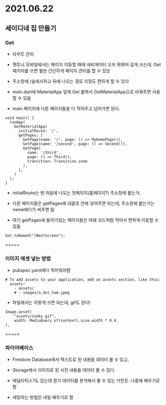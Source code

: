 # 2021.06.22

## 세이디네 집 만들기

### Get

- 라우트 관리
- 펫트너 모바일에서는 페이지 이동할 때에 네비게이터 오브 뭐뭐머 길게 쓰는데, Get 패키지를 쓰면 훨씬 간단하게 페이지 관리를 할 수 있당
- 주소창에 /슬래시하고 뒤에 나오는 경로 지정도 편하게 할 수 있다

- main.dart에 MaterialApp 앞에 Get 붙여서 GetMaterialApp으로 바꿔주면 사용할 수 있음

- main 페이지에 다른 페이지들을 다 적어주고 넘어가면 된다.

```flutter
void main() {
  runApp(
    GetMaterialApp(
      initialRoute: '/',
      getPages: [
        GetPage(name: '/', page: () => MyHomePage()),
        GetPage(name: '/second', page: () => Second()),
        GetPage(
          name: '/third',
          page: () => Third(),
          transition: Transition.zoom  
        ),
      ],
    )
  );
}
```

- initialRoute는 맨 처음에 나오는 첫페이지(홈페이지?) 주소창에 붙는거.
- 다른 페이지들은 getPages에 대괄호 안에 넣어주면 되는데, 주소창에 붙는거는 name에다가 써주면 됨

- 여기 getPages에 들어가있는 페이지들은 아래 코드처럼 적어서 편하게 이동할 수 있음

```flutter
Get.toNamed("/NextScreen");
```


=====


### 이미지 에셋 넣는 방법

- pubspec.yaml에다 적어줘야함

```flutter
# To add assets to your application, add an assets section, like this:
  assets:
    - assets/
    # - images/a_dot_ham.jpeg
```

- 파일에서는 이렇게 쓰면 되는데, gif도 된다!
```flutter
Image.asset(
    "assets/cooky.gif",
    width: MediaQuery.of(context).size.width * 0.4,
),
```

=====


### 파이어베이스

- Firestore Database에서 텍스트로 된 내용들 데이터 볼 수 있고,
- Storage에서 이미지로 된 사진 내용들 데이터 볼 수 있다.
- 애널리틱스?도 있는데 뭔가 데이터를 분석해서 볼 수 있는 거인듯. 나중에 배우기로 함

- 세팅하는 방법은 내일 배우기로 함